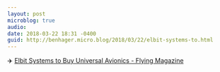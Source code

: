 ```yaml
---
layout: post
microblog: true
audio: 
date: 2018-03-22 18:31 -0400
guid: http://benhager.micro.blog/2018/03/22/elbit-systems-to.html
---
```

✈️ [Elbit Systems to Buy Universal Avionics - Flying Magazine](https://www.flyingmag.com/elbit-systems-to-buy-universal-avionics)
